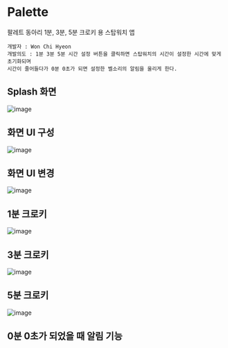 # Palette
팔레트 동아리 1분, 3분, 5분 크로키 용 스탑워치 앱
```
개발자 : Won Chi Hyeon
개발의도 : 1분 3분 5분 시간 설정 버튼을 클릭하면 스탑워치의 시간이 설정한 시간에 맞게 초기화되며
시간이 줄어들다가 0분 0초가 되면 설정한 벨소리의 알림을 울리게 한다.
```
## Splash 화면
![image](https://github.com/mr-won/Palette/assets/58906858/6770e834-4686-40db-b4de-2c38036f6e4a)

## 화면 UI 구성
![image](https://github.com/mr-won/Palette/assets/58906858/3c9d30e8-51cf-4c08-a917-d20f70253f29)

## 화면 UI 변경
![image](https://github.com/mr-won/Palette/assets/58906858/8a11b2af-2fb0-4e7f-bc7f-5758184ee22a)

## 1분 크로키
![image](https://github.com/mr-won/Palette/assets/58906858/9ae462dc-639e-4bc2-827f-286cd519ff3f)

## 3분 크로키
![image](https://github.com/mr-won/Palette/assets/58906858/673fa0fd-0eb7-49d6-a075-3303f93d8af3)

## 5분 크로키
![image](https://github.com/mr-won/Palette/assets/58906858/0544364d-b5d6-4511-9893-92c00d3b23fd)

## 0분 0초가 되었을 때 알림 기능
